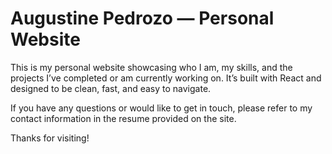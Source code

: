 # Augustine Pedrozo — Personal Website

This is my personal website showcasing who I am, my skills, and the projects I’ve completed or am currently working on. It’s built with React and designed to be clean, fast, and easy to navigate.

If you have any questions or would like to get in touch, please refer to my contact information in the resume provided on the site.

Thanks for visiting!
